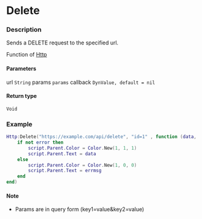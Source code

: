 # Delete
### Description
Sends a DELETE request to the specified url.

Function of [Http](../../)

#### Parameters
url `String`
params `params`
callback `DynValue, default = nil`

#### Return type
`Void`

### Example
```lua
Http:Delete("https://example.com/api/delete", "id=1" , function (data, error, errmsg)
    if not error then
        script.Parent.Color = Color.New(1, 1, 1)
        script.Parent.Text = data
    else
        script.Parent.Color = Color.New(1, 0, 0)
        script.Parent.Text = errmsg
    end
end)
```

#### Note
- Params are in query form (key1=value&key2=value)